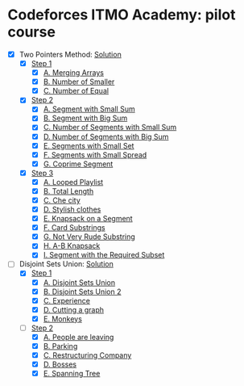# Codeforces ITMO Academy: pilot course

- [x] Two Pointers Method: [Solution](https://skqliao.github.io/2021/04/25/ITMO-Two-Pointers-Method/)
  - [x] [Step 1](https://codeforces.com/edu/course/2/lesson/9/1/practice)
    - [x] [A. Merging Arrays](https://codeforces.com/edu/course/2/lesson/9/1/practice/contest/307092/problem/A)
    - [x] [B. Number of Smaller](https://codeforces.com/edu/course/2/lesson/9/1/practice/contest/307092/problem/B)
    - [x] [C. Number of Equal](https://codeforces.com/edu/course/2/lesson/9/1/practice/contest/307092/problem/C)
  - [x] [Step 2](https://codeforces.com/edu/course/2/lesson/9/2/practice)
    - [x] [A. Segment with Small Sum](https://codeforces.com/edu/course/2/lesson/9/2/practice/contest/307093/problem/A)
    - [x] [B. Segment with Big Sum](https://codeforces.com/edu/course/2/lesson/9/2/practice/contest/307093/problem/B)
    - [x] [C. Number of Segments with Small Sum](https://codeforces.com/edu/course/2/lesson/9/2/practice/contest/307093/problem/C)
    - [x] [D. Number of Segments with Big Sum](https://codeforces.com/edu/course/2/lesson/9/2/practice/contest/307093/problem/D)
    - [x] [E. Segments with Small Set](https://codeforces.com/edu/course/2/lesson/9/2/practice/contest/307093/problem/E)
    - [x] [F. Segments with Small Spread](https://codeforces.com/edu/course/2/lesson/9/2/practice/contest/307093/problem/F)
    - [x] [G. Coprime Segment](https://codeforces.com/edu/course/2/lesson/9/2/practice/contest/307093/problem/G)
  - [x] [Step 3](https://codeforces.com/edu/course/2/lesson/9/3/practice)
    - [x] [A. Looped Playlist](https://codeforces.com/edu/course/2/lesson/9/3/practice/contest/307094/problem/A)
    - [x] [B. Total Length](https://codeforces.com/edu/course/2/lesson/9/3/practice/contest/307094/problem/B)
    - [x] [C. Che city](https://codeforces.com/edu/course/2/lesson/9/3/practice/contest/307094/problem/C)
    - [x] [D. Stylish clothes](https://codeforces.com/edu/course/2/lesson/9/3/practice/contest/307094/problem/D)
    - [x] [E. Knapsack on a Segment](https://codeforces.com/edu/course/2/lesson/9/3/practice/contest/307094/problem/E)
    - [x] [F. Card Substrings](https://codeforces.com/edu/course/2/lesson/9/3/practice/contest/307094/problem/F)
    - [x] [G. Not Very Rude Substring](https://codeforces.com/edu/course/2/lesson/9/3/practice/contest/307094/problem/G)
    - [x] [H. A-B Knapsack](https://codeforces.com/edu/course/2/lesson/9/3/practice/contest/307094/problem/H)
    - [x] [I. Segment with the Required Subset](https://codeforces.com/edu/course/2/lesson/9/3/practice/contest/307094/problem/I)
  
- [ ] Disjoint Sets Union: [Solution](https://skqliao.github.io/2021/05/01/ITMO-Disjoint-Sets-Union/)
  - [x] [Step 1](https://codeforces.com/edu/course/2/lesson/7/1/practice)
    - [x] [A. Disjoint Sets Union](https://codeforces.com/edu/course/2/lesson/7/1/practice/contest/289390/problem/A)
    - [x] [B. Disjoint Sets Union 2](https://codeforces.com/edu/course/2/lesson/7/1/practice/contest/289390/problem/B)
    - [x] [C. Experience](https://codeforces.com/edu/course/2/lesson/7/1/practice/contest/289390/problem/C)
    - [x] [D. Cutting a graph](https://codeforces.com/edu/course/2/lesson/7/1/practice/contest/289390/problem/D)
    - [x] [E. Monkeys](https://codeforces.com/edu/course/2/lesson/7/1/practice/contest/289390/problem/E)
  - [ ] [Step 2](https://codeforces.com/edu/course/2/lesson/7/2/practice)
    - [x] [A. People are leaving](https://codeforces.com/edu/course/2/lesson/7/2/practice/contest/289391/problem/A)
    - [x] [B. Parking](https://codeforces.com/edu/course/2/lesson/7/2/practice/contest/289391/problem/B)
    - [x] [C. Restructuring Company](https://codeforces.com/edu/course/2/lesson/7/2/practice/contest/289391/problem/C)
    - [x] [D. Bosses](https://codeforces.com/edu/course/2/lesson/7/2/practice/contest/289391/problem/D)
    - [x] [E. Spanning Tree](https://codeforces.com/edu/course/2/lesson/7/2/practice/contest/289391/problem/E)
